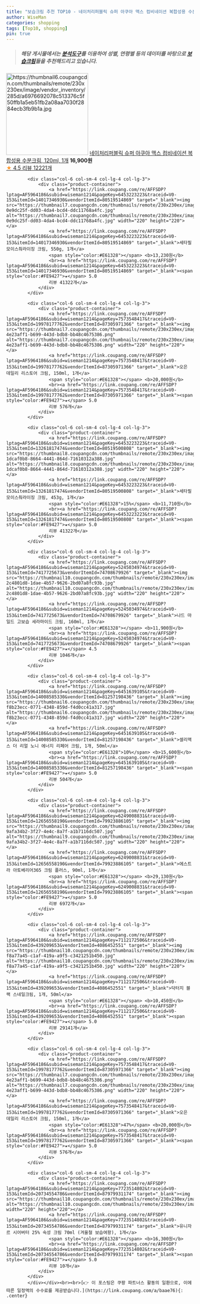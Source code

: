 ```yaml
---
title: "보습크림 추천 TOP10 - 네이처리퍼블릭 슈퍼 아쿠아 맥스 컴비네이션 복합성용 수분크림, 120ml, 1개"
author: WiseMan
categories: shopping
tags: [Top10, shopping]
pin: true
---
```


> ##### 해당 게시물에서는 [**분석도구**](https://itemscout.io/)를 이용하여 **성별**, **연령별** 등의 데이터를 바탕으로 [**보습크림**](https://link.coupang.com/a/baae76)들을 추천해드리고 있습니다.
<div class="container"><div class="row">
            <div class="col-6 col-sm-4 col-lg-4 col-lg-3">
                <div class="product-container">
                    <a href="https://link.coupang.com/re/AFFSDP?lptag=AF5964186&subid=wiseman1214&pageKey=1329376479&traceid=V0-153&itemId=20732094133&vendorItemId=88447635327" target="_blank"><img src="https://thumbnail6.coupangcdn.com/thumbnails/remote/230x230ex/image/vendor_inventory/285d/a6976692078c513376c5f50ffb1a5eb51fb2a08aa7030f2884ecb3fb9b1a.jpg" alt="https://thumbnail6.coupangcdn.com/thumbnails/remote/230x230ex/image/vendor_inventory/285d/a6976692078c513376c5f50ffb1a5eb51fb2a08aa7030f2884ecb3fb9b1a.jpg" width="220" height="220"></a>
                    <a href="https://link.coupang.com/re/AFFSDP?lptag=AF5964186&subid=wiseman1214&pageKey=1329376479&traceid=V0-153&itemId=20732094133&vendorItemId=88447635327" target="_blank">네이처리퍼블릭 슈퍼 아쿠아 맥스 컴비네이션 복합성용 수분크림, 120ml, 1개</a>
                    <span style="color:#E61328"></span> <b>16,900원</b>
                    <br><a href="https://link.coupang.com/re/AFFSDP?lptag=AF5964186&subid=wiseman1214&pageKey=1329376479&traceid=V0-153&itemId=20732094133&vendorItemId=88447635327" target="_blank"><span style="color:#FE9427">★</span> 4.5
                    리뷰 12221개</a>
                </div>
            </div>
            
            <div class="col-6 col-sm-4 col-lg-4 col-lg-3">
                <div class="product-container">
                    <a href="https://link.coupang.com/re/AFFSDP?lptag=AF5964186&subid=wiseman1214&pageKey=6453223223&traceid=V0-153&itemId=14017346930&vendorItemId=80519514869" target="_blank"><img src="https://thumbnail7.coupangcdn.com/thumbnails/remote/230x230ex/image/retail/images/544082951406698-0e9dc25f-dd03-4da4-bcd4-ddc11768a4fc.jpg" alt="https://thumbnail7.coupangcdn.com/thumbnails/remote/230x230ex/image/retail/images/544082951406698-0e9dc25f-dd03-4da4-bcd4-ddc11768a4fc.jpg" width="220" height="220"></a>
                    <a href="https://link.coupang.com/re/AFFSDP?lptag=AF5964186&subid=wiseman1214&pageKey=6453223223&traceid=V0-153&itemId=14017346930&vendorItemId=80519514869" target="_blank">세타필 모이스춰라이징 크림, 550g, 1개</a>
                    <span style="color:#E61328"></span> <b>13,230원</b>
                    <br><a href="https://link.coupang.com/re/AFFSDP?lptag=AF5964186&subid=wiseman1214&pageKey=6453223223&traceid=V0-153&itemId=14017346930&vendorItemId=80519514869" target="_blank"><span style="color:#FE9427">★</span> 5.0
                    리뷰 41322개</a>
                </div>
            </div>
            
            <div class="col-6 col-sm-4 col-lg-4 col-lg-3">
                <div class="product-container">
                    <a href="https://link.coupang.com/re/AFFSDP?lptag=AF5964186&subid=wiseman1214&pageKey=7573548417&traceid=V0-153&itemId=19978177762&vendorItemId=87305971366" target="_blank"><img src="https://thumbnail7.coupangcdn.com/thumbnails/remote/230x230ex/image/retail/images/3350241020387562-4e23aff1-b699-443d-bdb8-bb48c4675386.png" alt="https://thumbnail7.coupangcdn.com/thumbnails/remote/230x230ex/image/retail/images/3350241020387562-4e23aff1-b699-443d-bdb8-bb48c4675386.png" width="220" height="220"></a>
                    <a href="https://link.coupang.com/re/AFFSDP?lptag=AF5964186&subid=wiseman1214&pageKey=7573548417&traceid=V0-153&itemId=19978177762&vendorItemId=87305971366" target="_blank">오은 데일리 리스토어 크림, 150ml, 1개</a>
                    <span style="color:#E61328"></span> <b>20,000원</b>
                    <br><a href="https://link.coupang.com/re/AFFSDP?lptag=AF5964186&subid=wiseman1214&pageKey=7573548417&traceid=V0-153&itemId=19978177762&vendorItemId=87305971366" target="_blank"><span style="color:#FE9427">★</span> 5.0
                    리뷰 576개</a>
                </div>
            </div>
            
            <div class="col-6 col-sm-4 col-lg-4 col-lg-3">
                <div class="product-container">
                    <a href="https://link.coupang.com/re/AFFSDP?lptag=AF5964186&subid=wiseman1214&pageKey=6453223223&traceid=V0-153&itemId=13261817474&vendorItemId=80519500808" target="_blank"><img src="https://thumbnail8.coupangcdn.com/thumbnails/remote/230x230ex/image/retail/images/2025188293739390-1dcaf0b8-8664-4441-864d-71610312a388.jpg" alt="https://thumbnail8.coupangcdn.com/thumbnails/remote/230x230ex/image/retail/images/2025188293739390-1dcaf0b8-8664-4441-864d-71610312a388.jpg" width="220" height="220"></a>
                    <a href="https://link.coupang.com/re/AFFSDP?lptag=AF5964186&subid=wiseman1214&pageKey=6453223223&traceid=V0-153&itemId=13261817474&vendorItemId=80519500808" target="_blank">세타필 모이스춰라이징 크림, 453g, 1개</a>
                    <span style="color:#E61328">15%</span> <b>11,710원</b>
                    <br><a href="https://link.coupang.com/re/AFFSDP?lptag=AF5964186&subid=wiseman1214&pageKey=6453223223&traceid=V0-153&itemId=13261817474&vendorItemId=80519500808" target="_blank"><span style="color:#FE9427">★</span> 5.0
                    리뷰 41322개</a>
                </div>
            </div>
            
            <div class="col-6 col-sm-4 col-lg-4 col-lg-3">
                <div class="product-container">
                    <a href="https://link.coupang.com/re/AFFSDP?lptag=AF5964186&subid=wiseman1214&pageKey=5245034974&traceid=V0-153&itemId=7417725673&vendorItemId=74708679926" target="_blank"><img src="https://thumbnail10.coupangcdn.com/thumbnails/remote/230x230ex/image/retail/images/548430633137886-2c4801d8-1dae-4b57-9626-2bd07a8fc93b.jpg" alt="https://thumbnail10.coupangcdn.com/thumbnails/remote/230x230ex/image/retail/images/548430633137886-2c4801d8-1dae-4b57-9626-2bd07a8fc93b.jpg" width="220" height="220"></a>
                    <a href="https://link.coupang.com/re/AFFSDP?lptag=AF5964186&subid=wiseman1214&pageKey=5245034974&traceid=V0-153&itemId=7417725673&vendorItemId=74708679926" target="_blank">나드 마일드 고보습 세라마이드 크림, 160ml, 1개</a>
                    <span style="color:#E61328"></span> <b>11,900원</b>
                    <br><a href="https://link.coupang.com/re/AFFSDP?lptag=AF5964186&subid=wiseman1214&pageKey=5245034974&traceid=V0-153&itemId=7417725673&vendorItemId=74708679926" target="_blank"><span style="color:#FE9427">★</span> 4.5
                    리뷰 1046개</a>
                </div>
            </div>
            
            <div class="col-6 col-sm-4 col-lg-4 col-lg-3">
                <div class="product-container">
                    <a href="https://link.coupang.com/re/AFFSDP?lptag=AF5964186&subid=wiseman1214&pageKey=6451639105&traceid=V0-153&itemId=14008585330&vendorItemId=81257198436" target="_blank"><img src="https://thumbnail6.coupangcdn.com/thumbnails/remote/230x230ex/image/retail/images/16190636394650-f8b23ecc-0771-4348-859d-f4d0cc41a317.jpg" alt="https://thumbnail6.coupangcdn.com/thumbnails/remote/230x230ex/image/retail/images/16190636394650-f8b23ecc-0771-4348-859d-f4d0cc41a317.jpg" width="220" height="220"></a>
                    <a href="https://link.coupang.com/re/AFFSDP?lptag=AF5964186&subid=wiseman1214&pageKey=6451639105&traceid=V0-153&itemId=14008585330&vendorItemId=81257198436" target="_blank">셀리맥스 더 리얼 노니 에너지 리페어 크림, 1개, 50ml</a>
                    <span style="color:#E61328">10%</span> <b>15,600원</b>
                    <br><a href="https://link.coupang.com/re/AFFSDP?lptag=AF5964186&subid=wiseman1214&pageKey=6451639105&traceid=V0-153&itemId=14008585330&vendorItemId=81257198436" target="_blank"><span style="color:#FE9427">★</span> 5.0
                    리뷰 504개</a>
                </div>
            </div>
            
            <div class="col-6 col-sm-4 col-lg-4 col-lg-3">
                <div class="product-container">
                    <a href="https://link.coupang.com/re/AFFSDP?lptag=AF5964186&subid=wiseman1214&pageKey=6249008831&traceid=V0-153&itemId=12656558190&vendorItemId=79923886105" target="_blank"><img src="https://thumbnail9.coupangcdn.com/thumbnails/remote/230x230ex/image/retail/images/532200931401586-9afa34b2-3f27-4e4c-8a7f-a1b7116dc507.jpg" alt="https://thumbnail9.coupangcdn.com/thumbnails/remote/230x230ex/image/retail/images/532200931401586-9afa34b2-3f27-4e4c-8a7f-a1b7116dc507.jpg" width="220" height="220"></a>
                    <a href="https://link.coupang.com/re/AFFSDP?lptag=AF5964186&subid=wiseman1214&pageKey=6249008831&traceid=V0-153&itemId=12656558190&vendorItemId=79923886105" target="_blank">에스트라 아토베리어365 크림 플러스, 90ml, 1개</a>
                    <span style="color:#E61328"></span> <b>29,130원</b>
                    <br><a href="https://link.coupang.com/re/AFFSDP?lptag=AF5964186&subid=wiseman1214&pageKey=6249008831&traceid=V0-153&itemId=12656558190&vendorItemId=79923886105" target="_blank"><span style="color:#FE9427">★</span> 5.0
                    리뷰 6972개</a>
                </div>
            </div>
            
            <div class="col-6 col-sm-4 col-lg-4 col-lg-3">
                <div class="product-container">
                    <a href="https://link.coupang.com/re/AFFSDP?lptag=AF5964186&subid=wiseman1214&pageKey=7112172506&traceid=V0-153&itemId=439209653&vendorItemId=4086452551" target="_blank"><img src="https://thumbnail10.coupangcdn.com/thumbnails/remote/230x230ex/image/retail/images/530072313690024-f8a77a45-c1af-419a-a9f5-c3421251b450.jpg" alt="https://thumbnail10.coupangcdn.com/thumbnails/remote/230x230ex/image/retail/images/530072313690024-f8a77a45-c1af-419a-a9f5-c3421251b450.jpg" width="220" height="220"></a>
                    <a href="https://link.coupang.com/re/AFFSDP?lptag=AF5964186&subid=wiseman1214&pageKey=7112172506&traceid=V0-153&itemId=439209653&vendorItemId=4086452551" target="_blank">닥터지 블랙 스네일크림, 1개, 50ml</a>
                    <span style="color:#E61328"></span> <b>10,450원</b>
                    <br><a href="https://link.coupang.com/re/AFFSDP?lptag=AF5964186&subid=wiseman1214&pageKey=7112172506&traceid=V0-153&itemId=439209653&vendorItemId=4086452551" target="_blank"><span style="color:#FE9427">★</span> 5.0
                    리뷰 29141개</a>
                </div>
            </div>
            
            <div class="col-6 col-sm-4 col-lg-4 col-lg-3">
                <div class="product-container">
                    <a href="https://link.coupang.com/re/AFFSDP?lptag=AF5964186&subid=wiseman1214&pageKey=7573548417&traceid=V0-153&itemId=19978177762&vendorItemId=87305971366" target="_blank"><img src="https://thumbnail7.coupangcdn.com/thumbnails/remote/230x230ex/image/retail/images/3350241020387562-4e23aff1-b699-443d-bdb8-bb48c4675386.png" alt="https://thumbnail7.coupangcdn.com/thumbnails/remote/230x230ex/image/retail/images/3350241020387562-4e23aff1-b699-443d-bdb8-bb48c4675386.png" width="220" height="220"></a>
                    <a href="https://link.coupang.com/re/AFFSDP?lptag=AF5964186&subid=wiseman1214&pageKey=7573548417&traceid=V0-153&itemId=19978177762&vendorItemId=87305971366" target="_blank">오은 데일리 리스토어 크림, 150ml, 1개</a>
                    <span style="color:#E61328">47%</span> <b>20,000원</b>
                    <br><a href="https://link.coupang.com/re/AFFSDP?lptag=AF5964186&subid=wiseman1214&pageKey=7573548417&traceid=V0-153&itemId=19978177762&vendorItemId=87305971366" target="_blank"><span style="color:#FE9427">★</span> 5.0
                    리뷰 576개</a>
                </div>
            </div>
            
            <div class="col-6 col-sm-4 col-lg-4 col-lg-3">
                <div class="product-container">
                    <a href="https://link.coupang.com/re/AFFSDP?lptag=AF5964186&subid=wiseman1214&pageKey=7723514802&traceid=V0-153&itemId=20734554786&vendorItemId=87979931174" target="_blank"><img src="https://thumbnail10.coupangcdn.com/thumbnails/remote/230x230ex/image/vendor_inventory/88b7/7bf4f0f2cc9bb9adffb66f38f048a55683522e7f6c8d531f1d269f04bb22.jpg" alt="https://thumbnail10.coupangcdn.com/thumbnails/remote/230x230ex/image/vendor_inventory/88b7/7bf4f0f2cc9bb9adffb66f38f048a55683522e7f6c8d531f1d269f04bb22.jpg" width="220" height="220"></a>
                    <a href="https://link.coupang.com/re/AFFSDP?lptag=AF5964186&subid=wiseman1214&pageKey=7723514802&traceid=V0-153&itemId=20734554786&vendorItemId=87979931174" target="_blank">유니자르 시어버터 25% 숙성 크림 70ml (겨울철 보습여왕), 1개</a>
                    <span style="color:#E61328"></span> <b>16,300원</b>
                    <br><a href="https://link.coupang.com/re/AFFSDP?lptag=AF5964186&subid=wiseman1214&pageKey=7723514802&traceid=V0-153&itemId=20734554786&vendorItemId=87979931174" target="_blank"><span style="color:#FE9427">★</span> 5.0
                    리뷰 10개</a>
                </div>
            </div>
            </div></div><br><br>[👉 이 포스팅은 쿠팡 파트너스 활동의 일환으로, 이에 따른 일정액의 수수료를 제공받습니다.](https://link.coupang.com/a/baae76){: .center}
